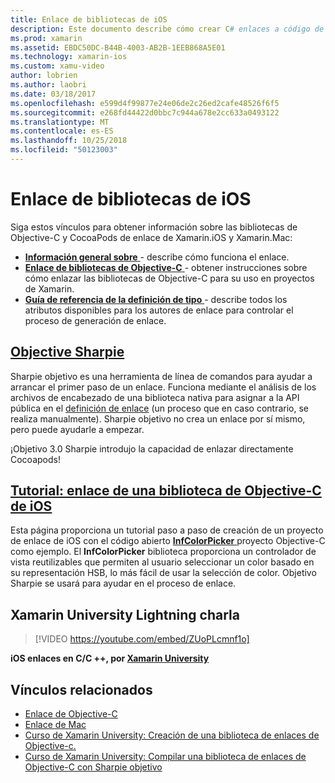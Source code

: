 ```yaml
---
title: Enlace de bibliotecas de iOS
description: Este documento describe cómo crear C# enlaces a código de Objective-C, lo que permite usar las bibliotecas nativas y CocoaPods en una aplicación de Xamarin.iOS.
ms.prod: xamarin
ms.assetid: EBDC50DC-B44B-4003-AB2B-1EEB868A5E01
ms.technology: xamarin-ios
ms.custom: xamu-video
author: lobrien
ms.author: laobri
ms.date: 03/18/2017
ms.openlocfilehash: e599d4f99877e24e06de2c26ed2cafe48526f6f5
ms.sourcegitcommit: e268fd44422d0bbc7c944a678e2cc633a0493122
ms.translationtype: MT
ms.contentlocale: es-ES
ms.lasthandoff: 10/25/2018
ms.locfileid: "50123003"
---
```

# <a name="binding-ios-libraries"></a>Enlace de bibliotecas de iOS

Siga estos vínculos para obtener información sobre las bibliotecas de Objective-C y CocoaPods de enlace de Xamarin.iOS y Xamarin.Mac:

- [**Información general sobre** ](~/cross-platform/macios/binding/overview.md) -
  describe cómo funciona el enlace.
- [**Enlace de bibliotecas de Objective-C** ](~/cross-platform/macios/binding/objective-c-libraries.md) -
  obtener instrucciones sobre cómo enlazar las bibliotecas de Objective-C para su uso en proyectos de Xamarin.
- [**Guía de referencia de la definición de tipo** ](~/cross-platform/macios/binding/binding-types-reference.md) -
  describe todos los atributos disponibles para los autores de enlace para controlar el proceso de generación de enlace.

## <a name="objective-sharpiecross-platformmaciosbindingobjective-sharpieindexmd"></a>[Objective Sharpie](~/cross-platform/macios/binding/objective-sharpie/index.md)

Sharpie objetivo es una herramienta de línea de comandos para ayudar a arrancar el primer paso de un enlace.
Funciona mediante el análisis de los archivos de encabezado de una biblioteca nativa para asignar a la API pública en el [definición de enlace](~/cross-platform/macios/binding/objective-c-libraries.md) (un proceso que en caso contrario, se realiza manualmente). Sharpie objetivo no crea un enlace por sí mismo, pero puede ayudarle a empezar.

¡Objetivo 3.0 Sharpie introdujo la capacidad de enlazar directamente Cocoapods!

## <a name="walkthrough---binding-an-ios-objective-c-librarywalkthroughmd"></a>[Tutorial: enlace de una biblioteca de Objective-C de iOS](walkthrough.md)

Esta página proporciona un tutorial paso a paso de creación de un proyecto de enlace de iOS con el código abierto [ **InfColorPicker** ](https://github.com/InfinitApps/InfColorPicker) proyecto Objective-C como ejemplo. El **InfColorPicker** biblioteca proporciona un controlador de vista reutilizables que permiten al usuario seleccionar un color basado en su representación HSB, lo más fácil de usar la selección de color.
Objetivo Sharpie se usará para ayudar en el proceso de enlace.

## <a name="xamarin-university-lightning-lecture"></a>Xamarin University Lightning charla

> [!VIDEO https://youtube.com/embed/ZUoPLcmnf1o]

**iOS enlaces en C/C ++, por [Xamarin University](https://university.xamarin.com/)**

## <a name="related-links"></a>Vínculos relacionados

- [Enlace de Objective-C](~/cross-platform/macios/binding/index.md)
- [Enlace de Mac](~/mac/platform/binding.md)
- [Curso de Xamarin University: Creación de una biblioteca de enlaces de Objective-c.](https://university.xamarin.com/classes/track/all#building-an-objective-c-bindings-library)
- [Curso de Xamarin University: Compilar una biblioteca de enlaces de Objective-C con Sharpie objetivo](https://university.xamarin.com/classes/track/all#build-an-objective-c-bindings-library-with-objective-sharpie)